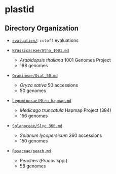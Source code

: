 # plastid


## Directory Organization

* [`evaluation/`](./evaluation/): `cutoff` evaluations

* [`Brassicaceae/Atha_1001.md`](Brassicaceae/Atha_1001.md)
  * *Arabidopsis thaliana* 1001 Genomes Project
  * 188 genomes

* [`Gramineae/Osat_50.md`](Gramineae/Osat_50.md)
  * *Oryza sativa* 50 accessions
  * 50 genomes

* [`Leguminosae/Mtru_hapmap.md`](Leguminosae/Mtru_hapmap.md)
  * *Medicago truncatula* Hapmap Project (384)
  * 156 genomes

* [`Solanaceae/Slyc_360.md`](Solanaceae/Slyc_360.md)
  * *Solanum lycopersicum* 360 accessions
  * 150 genomes

* [`Rosaceae/peach.md`](Rosaceae/peach.md)
  * Peaches (*Prunus* spp.)
  * 58 genomes
